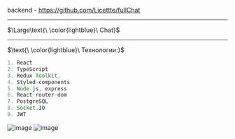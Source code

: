 backend - https://github.com/Licettte/fullChat
____
$\Large\text{\ \color{lightblue}\ Chat}$
____

$\text{\ \color{lightblue}\   Технологии:\}$  

```java
1. React
2. TypeScript
3. Redux Toolkit, 
4. Styled-components
5. Node.js, express
6. React-router-dom
7. PostgreSQL
8. Socket.IO
9. JWT
```


![image](https://github.com/Licettte/testChat/assets/80988747/c3dcbbb1-1947-4dce-84d1-cd117a4f785a)
![image](https://github.com/Licettte/testChat/assets/80988747/81934001-9df5-462b-9e05-04075714c8eb)



